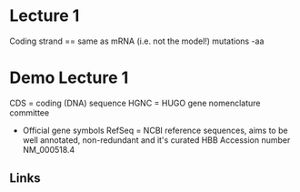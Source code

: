 Lecture 1
=========
Coding strand == same as mRNA (i.e. not the model!)
mutations
  -aa


Demo Lecture 1
==============
CDS = coding (DNA) sequence
HGNC = HUGO gene nomenclature committee
  - Official gene symbols
RefSeq = NCBI reference sequences, aims to be well annotated, non-redundant and it's curated
HBB Accession number NM_000518.4

Links
-----


